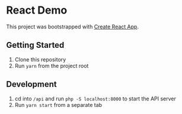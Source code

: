 # React Demo

This project was bootstrapped with [Create React App](https://github.com/facebookincubator/create-react-app).

## Getting Started

1. Clone this repository
2. Run `yarn` from the project root

## Development

1. cd into `/api` and run `php -S localhost:8000` to start the API server
2. Run `yarn start` from a separate tab


